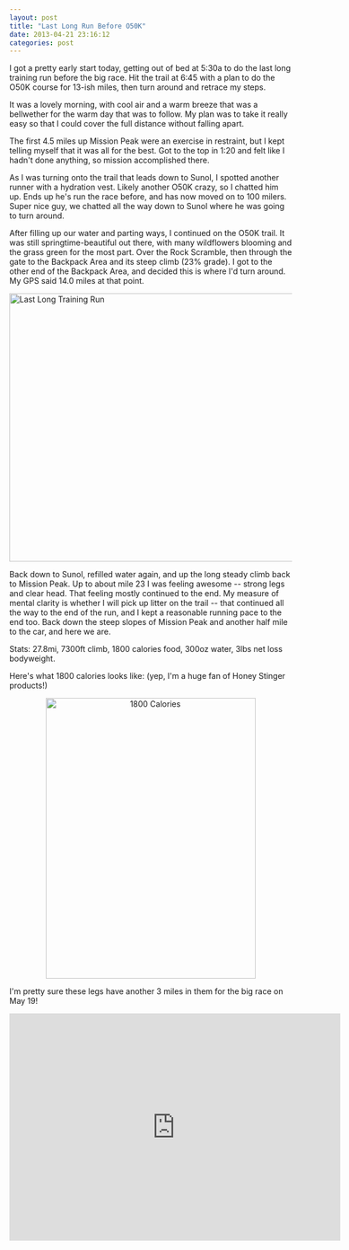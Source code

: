 ```yaml
---
layout: post
title: "Last Long Run Before O50K"
date: 2013-04-21 23:16:12
categories: post
---
```

I got a pretty early start today, getting out of bed at 5:30a to do the last long training run before the big race.  Hit the trail at 6:45 with a plan to do the O50K course for 13-ish miles, then turn around and retrace my steps.

It was a lovely morning, with cool air and a warm breeze that was a bellwether for the warm day that was to follow.  My plan was to take it really easy so that I could cover the full distance without falling apart.  

The first 4.5 miles up Mission Peak were an exercise in restraint, but I kept telling myself that it was all for the best.  Got to the top in 1:20 and felt like I hadn't done anything, so mission accomplished there.

As I was turning onto the trail that leads down to Sunol, I spotted another runner with a hydration vest.  Likely another O50K crazy, so I chatted him up.  Ends up he's run the race before, and has now moved on to 100 milers.  Super nice guy, we chatted all the way down to Sunol where he was going to turn around.

After filling up our water and parting ways, I continued on the O50K trail.  It was still springtime-beautiful out there, with many wildflowers blooming and the grass green for the most part.  Over the Rock Scramble, then through the gate to the Backpack Area and its steep climb (23% grade).  I got to the other end of the Backpack Area, and decided this is where I'd turn around.  My GPS said 14.0 miles at that point.

<a href="http://www.flickr.com/photos/thenobot/8670411252/" title="Last Long Training Run by thenobot, on Flickr"><img src="http://farm9.staticflickr.com/8125/8670411252_782ddd1d47_z.jpg" width="640" height="478" alt="Last Long Training Run"></a>

Back down to Sunol, refilled water again, and up the long steady climb back to Mission Peak.  Up to about mile 23 I was feeling awesome -- strong legs and clear head.  That feeling mostly continued to the end.  My measure of mental clarity is whether I will pick up litter on the trail -- that continued all the way to the end of the run, and I kept a reasonable running pace to the end too.  Back down the steep slopes of Mission Peak and another half mile to the car, and here we are.

Stats: 27.8mi, 7300ft climb, 1800 calories food, 300oz water, 3lbs net loss bodyweight.

Here's what 1800 calories looks like: (yep, I'm a huge fan of Honey Stinger products!)<center>
<a href="http://www.flickr.com/photos/thenobot/8669308249/" title="1800 Calories by thenobot, on Flickr"><img src="http://farm9.staticflickr.com/8105/8669308249_bd08caf855.jpg" width="374" height="500" alt="1800 Calories"></a></center>

I'm pretty sure these legs have another 3 miles in them for the big race on May 19!

<iframe height='405' width='590' frameborder='0' allowtransparency='true' scrolling='no' src='http://app.strava.com/activities/49998843/embed/3518ed28fe01d41ab18021c4e786f331cd707128'></iframe>

